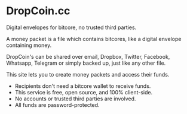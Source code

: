 # DropCoin.cc
Digital envelopes for bitcore, no trusted third parties.

A money packet is a file which contains bitcores, like a digital envelope containing money.

DropCoin's can be shared over email, Dropbox, Twitter, Facebook, Whatsapp, Telegram or simply backed up, just like any other file.

This site lets you to create money packets and access their funds.

- Recipients don't need a bitcore wallet to receive funds.
- This service is free, open source, and 100% client-side.
- No accounts or trusted third parties are involved.
- All funds are password-protected.
